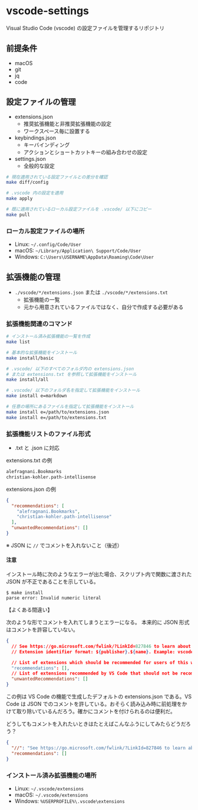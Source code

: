 # vscode-settings

Visual Studio Code (vscode) の設定ファイルを管理するリポジトリ

## 前提条件

- macOS
- git
- jq
- code

## 設定ファイルの管理

- extensions.json
  - 推奨拡張機能と非推奨拡張機能の設定
  - ワークスペース毎に設置する
- keybindings.json
  - キーバインディング
  - アクションとショートカットキーの組み合わせの設定
- settings.json
  - 全般的な設定

```sh
# 現在適用されている設定ファイルとの差分を確認
make diff/config

# .vscode 内の設定を適用
make apply

# 既に適用されているローカル設定ファイルを .vscode/ 以下にコピー
make pull
```

### ローカル設定ファイルの場所

- Linux: `~/.config/Code/User`
- macOS: `~/Library/Application\ Support/Code/User`
- Windows: `C:\Users\USERNAME\AppData\Roaming\Code\User`

## 拡張機能の管理

- `./vscode/*/extensions.json` または `./vscode/*/extensions.txt`
  - 拡張機能の一覧
  - 元から用意されているファイルではなく、自分で作成する必要がある

### 拡張機能関連のコマンド

```sh
# インストール済み拡張機能の一覧を作成
make list

# 基本的な拡張機能をインストール
make install/basic

# .vscode/ 以下のすべてのフォルダ内の extensions.json
# または extensions.txt を参照して拡張機能をインストール
make install/all

# .vscode/ 以下のフォルダ名を指定して拡張機能をインストール
make install e=markdown

# 任意の場所にあるファイルを指定して拡張機能をインストール
make install e=/path/to/extensions.json
make install e=/path/to/extensions.txt
```

### 拡張機能リストのファイル形式

- .txt と .json に対応

extensions.txt の例

```txt
alefragnani.Bookmarks
christian-kohler.path-intellisense
```

extensions.json の例

```json
{
  "recommendations": [
    "alefragnani.Bookmarks",
    "christian-kohler.path-intellisense"
  ],
  "unwantedRecommendations": []
}
```

※ JSON に `//` でコメントを入れないこと（後述）

#### 注意

インストール時に次のようなエラーが出た場合、スクリプト内で関数に渡された JSON が不正であることを示している。

```console
$ make install
parse error: Invalid numeric literal
```

【よくある間違い】

次のような形でコメントを入れてしまうとエラーになる。
本来的に JSON 形式はコメントを許容していない。

```json
{
  // See https://go.microsoft.com/fwlink/?LinkId=827846 to learn about workspace recommendations.
  // Extension identifier format: ${publisher}.${name}. Example: vscode.csharp

  // List of extensions which should be recommended for users of this workspace.
  "recommendations": [],
  // List of extensions recommended by VS Code that should not be recommended for users of this workspace.
  "unwantedRecommendations": []
}
```

この例は VS Code の機能で生成したデフォルトの extensions.json である。VS Code は JSON でのコメントを許している。おそらく読み込み時に前処理をかけて取り除いているんだろう。確かにコメントを付けられるのは便利だ。

どうしてもコメントを入れたいときはたとえばこんなふうにしてみたらどうだろう？

```json
{
  "//": "See https://go.microsoft.com/fwlink/?LinkId=827846 to learn about workspace recommendations.",
  "recommendations": []
}
```

### インストール済み拡張機能の場所

- Linux: `~/.vscode/extensions`
- macOS: `~/.vscode/extensions`
- Windows: `%USERPROFILE%\.vscode\extensions`
